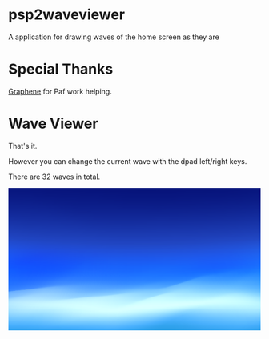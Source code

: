 # psp2waveviewer
A application for drawing waves of the home screen as they are

# Special Thanks

[Graphene](https://github.com/GrapheneCt) for Paf work helping.

# Wave Viewer

That's it.

However you can change the current wave with the dpad left/right keys.

There are 32 waves in total.

![wave.png](https://github.com/Princess-of-Sleeping/psp2waveviewer/blob/master/image/wave.png)
